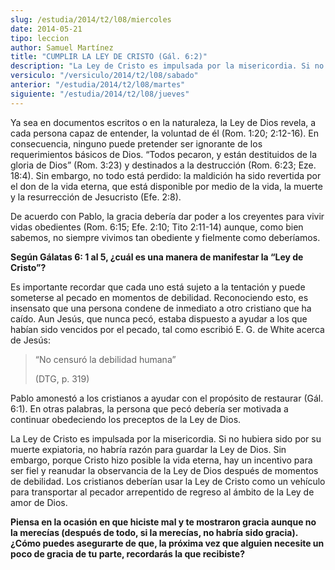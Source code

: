 ```yaml
---
slug: /estudia/2014/t2/l08/miercoles
date: 2014-05-21
tipo: leccion
author: Samuel Martínez
title: "CUMPLIR LA LEY DE CRISTO (Gál. 6:2)"
description: "La Ley de Cristo es impulsada por la misericordia. Si no hubiera sido por su  muerte expiatoria, no habría razón para guardar la Ley de Dios. Sin embargo,  porque Cristo hizo posible la vida eterna, hay un incentivo para ser fiel y  reanudar la observancia de la Ley de Dios de..."
versiculo: "/versiculo/2014/t2/l08/sabado"
anterior: "/estudia/2014/t2/l08/martes"
siguiente: "/estudia/2014/t2/l08/jueves"
---
```


Ya sea en documentos escritos o en la naturaleza, la Ley de Dios revela, a cada persona capaz de entender, la voluntad de él (Rom. 1:20; 2:12-16). En consecuencia, ninguno puede pretender ser ignorante de los requerimientos básicos de Dios. “Todos pecaron, y están destituidos de la gloria de Dios” (Rom. 3:23) y destinados a la destrucción (Rom. 6:23; Eze. 18:4). Sin embargo, no todo está perdido: la maldición ha sido revertida por el don de la vida eterna, que está disponible por medio de la vida, la muerte y la resurrección de Jesucristo (Efe. 2:8).

De acuerdo con Pablo, la gracia debería dar poder a los creyentes para vivir vidas obedientes (Rom. 6:15; Efe. 2:10; Tito 2:11-14) aunque, como bien sabemos, no siempre vivimos tan obediente y fielmente como deberíamos.

**Según Gálatas 6: 1 al 5, ¿cuál es una manera de manifestar la “Ley de Cristo”?**

Es importante recordar que cada uno está sujeto a la tentación y puede someterse al pecado en momentos de debilidad. Reconociendo esto, es insensato que una persona condene de inmediato a otro cristiano que ha caído. Aun Jesús, que nunca pecó, estaba dispuesto a ayudar a los que habían sido vencidos por el pecado, tal como escribió E. G. de White acerca de Jesús:

> “No censuró la debilidad humana”
>
> (DTG, p. 319)

Pablo amonestó a los cristianos a ayudar con el propósito de restaurar (Gál. 6:1). En otras palabras, la persona que pecó debería ser motivada a continuar obedeciendo los preceptos de la Ley de Dios.

La Ley de Cristo es impulsada por la misericordia. Si no hubiera sido por su muerte expiatoria, no habría razón para guardar la Ley de Dios. Sin embargo, porque Cristo hizo posible la vida eterna, hay un incentivo para ser fiel y reanudar la observancia de la Ley de Dios después de momentos de debilidad. Los cristianos deberían usar la Ley de Cristo como un vehículo para transportar al pecador arrepentido de regreso al ámbito de la Ley de amor de Dios.

**Piensa en la ocasión en que hiciste mal y te mostraron gracia aunque no la merecías (después de todo, si la merecías, no habría sido gracia). ¿Cómo puedes asegurarte de que, la próxima vez que alguien necesite un poco de gracia de tu parte, recordarás la que recibiste?**
